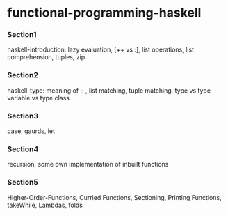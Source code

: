 # functional-programming-haskell

### Section1
haskell-introduction: lazy evaluation, [++ vs :], list operations, list comprehension, tuples, zip

### Section2
haskell-type: meaning of :: , list matching, tuple matching, type vs type variable vs type class

### Section3
case, gaurds, let

### Section4
recursion, some own implementation of inbuilt functions


### Section5
Higher-Order-Functions, Curried Functions, Sectioning, Printing Functions, takeWhile, Lambdas, folds
